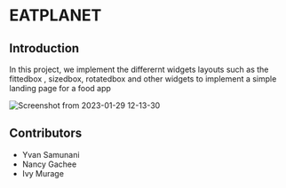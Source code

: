 # EATPLANET

## Introduction

In this project, we implement the differernt widgets layouts such as the fittedbox , sizedbox, rotatedbox and other widgets to implement a simple landing page for a food app

![Screenshot from 2023-01-29 12-13-30](https://user-images.githubusercontent.com/90448343/215316738-b1535514-6392-4145-b4a9-2f2320164a93.png)

## Contributors
* Yvan Samunani
* Nancy Gachee
* Ivy Murage


